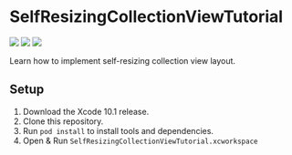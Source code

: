 # SelfResizingCollectionViewTutorial

![](https://img.shields.io/badge/Xcode-10.1%2B-blue.svg)
![](https://img.shields.io/badge/iOS-10.0%2B-blue.svg)
![](https://img.shields.io/badge/Swift-4.2%2B-orange.svg)

Learn how to implement self-resizing collection view layout.

## Setup

1. Download the Xcode 10.1 release.
2. Clone this repository.
3. Run `pod install` to install tools and dependencies.
4. Open & Run `SelfResizingCollectionViewTutorial.xcworkspace`
